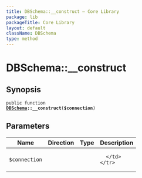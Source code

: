 ```yaml
---
title: DBSchema::__construct — Core Library
package: lib
packageTitle: Core Library
layout: default
className: DBSchema
type: method
---
```


# DBSchema::__construct

## Synopsis

<code>public function <b><a href="DBSchema">DBSchema</a>::__construct</b>(<b>$connection</b>)</code>

## Parameters

<table>
  <thead>
    <tr>
      <th>Name</th>
      <th>Direction</th>
      <th>Type</th>
      <th>Description</th>
    </tr>
  </thead>
  <tbody>
    <tr>
      <td><code>$connection</code>
      <td><i></i></td>
      <td></td>
      <td>

      </td>
    </tr>
  </tbody>
</table>

